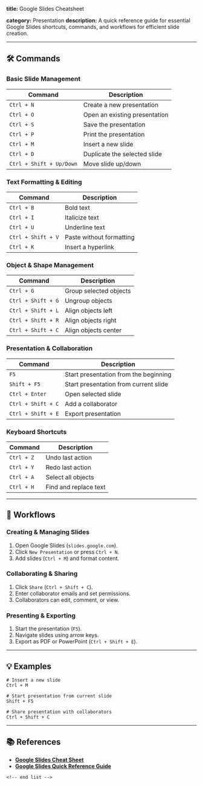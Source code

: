 **title:** Google Slides Cheatsheet

**category:** Presentation
**description:** A quick reference guide for essential Google Slides shortcuts, commands, and workflows for efficient slide creation.

---

## 🛠️ Commands

### **Basic Slide Management**

| Command                    | Description                   |
| -------------------------- | ----------------------------- |
| `Ctrl + N`               | Create a new presentation     |
| `Ctrl + O`               | Open an existing presentation |
| `Ctrl + S`               | Save the presentation         |
| `Ctrl + P`               | Print the presentation        |
| `Ctrl + M`               | Insert a new slide            |
| `Ctrl + D`               | Duplicate the selected slide  |
| `Ctrl + Shift + Up/Down` | Move slide up/down            |

### **Text Formatting & Editing**

| Command              | Description              |
| -------------------- | ------------------------ |
| `Ctrl + B`         | Bold text                |
| `Ctrl + I`         | Italicize text           |
| `Ctrl + U`         | Underline text           |
| `Ctrl + Shift + V` | Paste without formatting |
| `Ctrl + K`         | Insert a hyperlink       |

### **Object & Shape Management**

| Command              | Description            |
| -------------------- | ---------------------- |
| `Ctrl + G`         | Group selected objects |
| `Ctrl + Shift + G` | Ungroup objects        |
| `Ctrl + Shift + L` | Align objects left     |
| `Ctrl + Shift + R` | Align objects right    |
| `Ctrl + Shift + C` | Align objects center   |

### **Presentation & Collaboration**

| Command              | Description                           |
| -------------------- | ------------------------------------- |
| `F5`               | Start presentation from the beginning |
| `Shift + F5`       | Start presentation from current slide |
| `Ctrl + Enter`     | Open selected slide                   |
| `Ctrl + Shift + C` | Add a collaborator                    |
| `Ctrl + Shift + E` | Export presentation                   |

### **Keyboard Shortcuts**

| Command      | Description           |
| ------------ | --------------------- |
| `Ctrl + Z` | Undo last action      |
| `Ctrl + Y` | Redo last action      |
| `Ctrl + A` | Select all objects    |
| `Ctrl + H` | Find and replace text |

---

## 🔄 Workflows

### **Creating & Managing Slides**

1. Open Google Slides (`slides.google.com`).
2. Click `New Presentation` or press `Ctrl + N`.
3. Add slides (`Ctrl + M`) and format content.

### **Collaborating & Sharing**

1. Click `Share` (`Ctrl + Shift + C`).
2. Enter collaborator emails and set permissions.
3. Collaborators can edit, comment, or view.

### **Presenting & Exporting**

1. Start the presentation (`F5`).
2. Navigate slides using arrow keys.
3. Export as PDF or PowerPoint (`Ctrl + Shift + E`).

---

## 💡 Examples

```shell
# Insert a new slide
Ctrl + M

# Start presentation from current slide
Shift + F5

# Share presentation with collaborators
Ctrl + Shift + C
```

---

## 📚 References

- **[Google Slides Cheat Sheet](https://support.google.com/a/users/answer/9300133?hl=en)**
- **[Google Slides Quick Reference Guide](https://www.customguide.com/cheat-sheet/google-slides-quick-reference.pdf)**

```
<!-- end list -->
```
